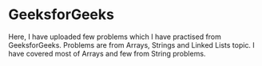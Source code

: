 GeeksforGeeks
=============

Here, I have uploaded few problems which I have practised from GeeksforGeeks.
Problems are from Arrays, Strings and Linked Lists topic. I have covered most 
of Arrays and few from String problems.
